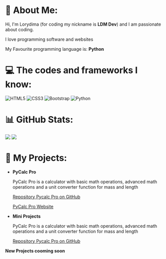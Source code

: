 # 💫 About Me:
Hi, I'm Lorydima (for coding my nickname is **LDM Dev**) and I am passionate about coding.

I love programming software and websites

My Favourite programming language is: **Python**

# 💻 The codes and frameworks I know:
![HTML5](https://img.shields.io/badge/html5-%23E34F26.svg?style=for-the-badge&logo=html5&logoColor=white) ![CSS3](https://img.shields.io/badge/css3-%231572B6.svg?style=for-the-badge&logo=css3&logoColor=white) ![Bootstrap](https://img.shields.io/badge/bootstrap-%238511FA.svg?style=for-the-badge&logo=bootstrap&logoColor=white) ![Python](https://img.shields.io/badge/python-3670A0?style=for-the-badge&logo=python&logoColor=ffdd54)

# 📊 GitHub Stats:
![](https://github-readme-stats.vercel.app/api?username=Lorydima&theme=dark&hide_border=false&include_all_commits=false&count_private=false)
![](https://nirzak-streak-stats.vercel.app/?user=Lorydima&theme=dark&hide_border=false)<br/>


# 📁 My Projects:
- **PyCalc Pro**

  PyCalc Pro is a calculator with basic math operations, advanced math operations and a unit converter function for mass and length 

  <a href="https://github.com/Lorydima/PyCalcPro">Repository Pycalc Pro on GitHub</a>
  
  <a href="https://lorydima.github.io/PyCalcPro/">PyCalc Pro Website</a>

- **Mini Projects**

  PyCalc Pro is a calculator with basic math operations, advanced math operations and a unit converter function for mass and length 

  <a href="https://github.com/Lorydima/PyCalcPro">Repository Pycalc Pro on GitHub</a>



**New Projects cooming soon**
